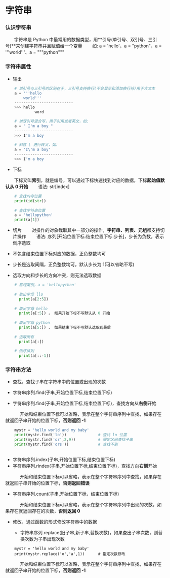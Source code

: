# 字符串
### 认识字符串
&emsp;&emsp;字符串是 Python 中最常用的数据类型，用**引号(单引号、双引号、三引号)**来创建字符串并且赋值给一个变量
&emsp;&emsp;如: a = 'hello'，a = "python"，a = '''world'''、a = """python"""

### 字符串属性
*  输出


```python
    # 单引号与三引号的区别在于，三引号支持换行(不会显示和添加换行符)用于大文本 
    a = '''hello
        world'''
    --------------------------
    >>> hello
             word

    # 单双引号混合写，用于引用或者英文，如:  
    a = " I'm a boy "
    --------------------------
    >>> I'm a boy
    
    # 斜杠 \ 进行转义，如:  
    a = 'I\'m a boy'
    --------------------------
    >>> I'm a boy
```


*  下标

&emsp;&emsp;下标又叫**索引**，就是编号，可以通过下标快速找到对应的数据，下标**起始值默认从 0 开始** 
&emsp;&emsp;语法: str[index]


```python
    # 查找内存位置
    print(id(str))
    
    # 查找字符串位置
    a = 'hellopython'
    print(a[1])

```


*  切片
&emsp;&emsp;对操作的对象截取其中一部分的操作，**字符串、列表、元组**都支持切片操作
&emsp;&emsp;语法: 序列[开始位置下标:结束位置下标:步长]，步长为负数，表示倒序选取

  *  不包含结束位置下标对应的数据，正负整数均可
  *  步长是选取间隔，正负整数均可，默认步长为 1(可以省略不写)
  *  选取方向和步长的方向冲突，则无法选取数据
  


```python
    # 常规案例，a = 'hellopython' 
    
    # 取出字母 llo
      print(a[2:5])
      
    # 取出字母 hello
      print(a[:5]) ， 如果开始下标不写默认从 0 开始
      
    # 取出字母 python
      print(a[5:]) ， 如果结束下标不写默认选取到最后
      
    # 选取所有
      print(a[:])
      
    # 倒序排列
      print(a[::-1]) 

```

### 字符串方法

*  查找，查找子串在字符串中的位置或出现的次数

  *  字符串序列.find(子串,开始位置下标,结束位置下标)
  *  字符串序列.find(子串,开始位置下标,结束位置下标)，查找方向从**右侧**开始

&emsp;&emsp;&emsp; 开始和结束位置下标可以省略，表示在整个字符串序列中查找，如果存在就返回子串开始的位置下标，**否则返回 -1**



```python
    mystr = 'hello world and my baby'
    print(mystr.find('lo'))              # 查找 lo 位置
    print(mystr.find('or',2,9))          # 限定区间查找子串
    print(mystr.find('ors'))             # 查找不到
    

```



  *  字符串序列.index(子串,开始位置下标,结束位置下标)
  *  字符串序列.rindex(子串,开始位置下标,结束位置下标)，查找方向**右侧**开始

&emsp;&emsp;&emsp; 开始和结束位置下标可以省略，表示在整个字符串序列中查找，如果存在就返回子串开始的位置下标，**否则返回错误**




  *  字符串序列.count(子串,开始位置下标，结束位置下标)
  
&emsp;&emsp;&emsp; 开始和结束位置下标可以省略，表示在整个字符串序列中出现的次数，如果存在就返回存在的次数，**否则返回 0**


* 修改，通过函数的形式修改字符串中的数据

  * 字符串序列.replace(旧子串,新子串,替换次数)，如果查出子串次数，则替换次数为子串出现次数


```
    mystr = 'hello world and my baby'
    print(mystr.replace('o','a',1))      # 指定次数修改

```


&emsp;&emsp;&emsp; 开始和结束位置下标可以省略，表示在整个字符串序列中查找，如果存在就返回子串开始的位置下标，**否则返回 -1**



        


   






